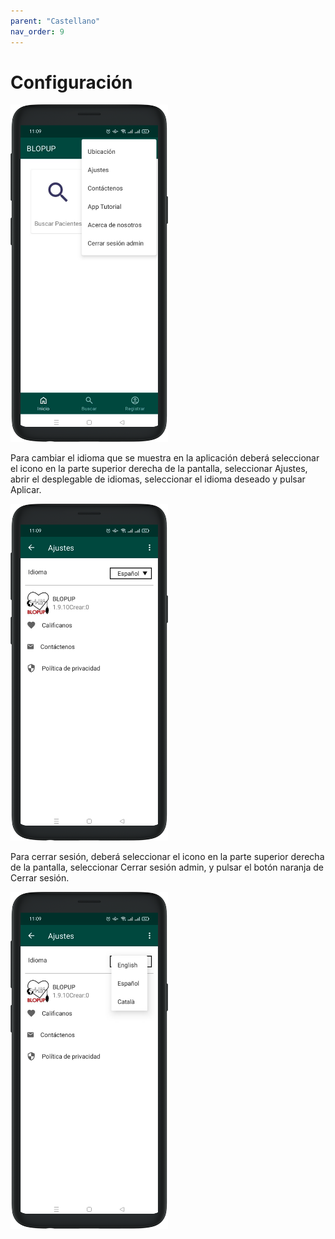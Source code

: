 ```yaml
---
parent: "Castellano"
nav_order: 9
---
```

# Configuración

<img src="../assets/configuration-access.png" width="50%">

Para cambiar el idioma que se muestra en la aplicación deberá seleccionar el icono en la parte superior derecha de la pantalla, seleccionar Ajustes, abrir el desplegable de idiomas, seleccionar el idioma deseado y pulsar Aplicar. 

<img src="../assets/configuration-language.png" width="50%">

Para cerrar sesión, deberá seleccionar el icono en la parte superior derecha de la pantalla, seleccionar Cerrar sesión admin, y pulsar el botón naranja de Cerrar sesión. 
    
<img src="../assets/configuration-language-menu.png" width="50%">

